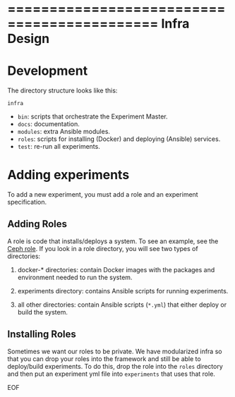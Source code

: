 ============================================
Infra Design
============================================

Development
===========
The directory structure looks like this:

``infra``
- ``bin``: scripts that orchestrate the Experiment Master.
- ``docs``: documentation.
- ``modules``: extra Ansible modules.
- ``roles``: scripts for installing (Docker) and deploying (Ansible) services.
- ``test``: re-run all experiments.

Adding experiments
==================

To add a new experiment, you must add a role and an experiment specification.

Adding Roles
------------

A role is code that installs/deploys a system. To see an example, see the [Ceph role](roles/ceph/deploy/tasks/main.yml). If you look in a role directory, you will see two types of directories:

1. docker-* directories: contain Docker images with the packages and environment needed to run the system.

2. experiments directory: contains Ansible scripts for running experiments.

3. all other directories: contain Ansible scripts (``*.yml``) that either deploy or build the system.

Installing Roles
----------------

Sometimes we want our roles to be private. We have modularized infra so that you can drop your roles into the framework and still be able to deploy/build experiments. To do this, drop the role into the ``roles`` directory and then put an experiment yml file into ``experiments`` that uses that role.

EOF
